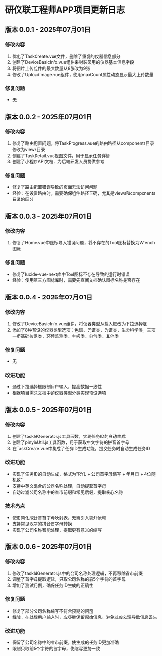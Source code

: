 # 研仪联工程师APP项目更新日志

## 版本 0.0.1 - 2025年07月01日

### 修改内容
1. 优化了TaskCreate.vue文件，删除了重复的仪器信息部分
2. 创建了DeviceBasicInfo.vue组件来封装常用的仪器基本信息字段
3. 将图片上传组件的最大数量从8张改为9张
4. 修改了UploadImage.vue组件，使用maxCount属性动态显示最大上传数量

### 修复问题
- 无

## 版本 0.0.2 - 2025年07月01日

### 修改内容
1. 修复了路由配置问题，将TaskProgress.vue的路由路径从components目录修改为views目录
2. 创建了TaskDetail.vue视图文件，用于显示任务详情
3. 创建了小程序API文档，为后端开发人员提供参考

### 修复问题
- 修复了路由配置错误导致的页面无法访问问题
- 经验：在设置路由时，需要确保组件路径正确，尤其是views和components目录的区分

## 版本 0.0.3 - 2025年07月01日

### 修改内容
1. 修复了Home.vue中图标导入错误问题，将不存在的Tool图标替换为Wrench图标

### 修复问题
- 修复了lucide-vue-next库中Tool图标不存在导致的运行时错误
- 经验：使用第三方图标库时，需要先查阅文档确认图标名称是否存在

## 版本 0.0.4 - 2025年07月01日

### 修改内容
1. 修改了DeviceBasicInfo.vue组件，将仪器类型从输入框改为下拉选择框
2. 添加了8种预设的仪器类型选项：色谱、光谱类，光谱类，生命科学类，三项一柜基础仪器类，环境监测类，主板类，电气类，其他类

### 修复问题
- 无

### 改进功能
- 通过下拉选择框限制用户输入，提高数据一致性
- 根据项目需求文档中的仪器类型分类实现预设选项

## 版本 0.0.5 - 2025年07月01日

### 修改内容
1. 创建了taskIdGenerator.js工具函数，实现任务ID的自动生成
2. 创建了pinyinUtil.js工具函数，用于获取中文字符的拼音首字母
3. 在TaskCreate.vue中集成了任务ID生成功能，提交任务时自动生成任务ID

### 改进功能
- 实现了任务ID的自动生成，格式为"RYL + 公司首字母缩写 + 年月日 + 4位随机数"
- 支持中英文混合的公司名称处理，自动提取首字母
- 自动过滤公司名称中的省市前缀和常见后缀，提取核心名称

### 技术亮点
- 使用简化版拼音首字母映射表，无需引入额外依赖
- 支持常见汉字的拼音首字母转换
- 实现了公司名称智能处理，提取更有意义的缩写

## 版本 0.0.6 - 2025年07月01日

### 修改内容
1. 修改了taskIdGenerator.js中的公司名称处理逻辑，不再移除省市前缀
2. 调整了首字母提取逻辑，只取公司名称的前5个字符的首字母
3. 增加了测试用例，确保任务ID生成的正确性

### 修复问题
- 修复了部分公司名称缩写不符合预期的问题
- 经验：在处理用户输入时，应尽量保留原始信息，避免过度处理导致信息丢失

### 改进功能
- 保留了公司名称中的省市前缀，使生成的任务ID更加准确
- 限制只取前5个字符的首字母，使缩写更加一致 